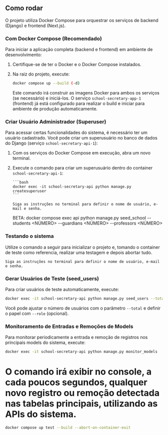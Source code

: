## Como rodar

O projeto utiliza Docker Compose para orquestrar os serviços de backend (Django) e frontend (Next.js).

### Com Docker Compose (Recomendado)

Para iniciar a aplicação completa (backend e frontend) em ambiente de desenvolvimento:

1.  Certifique-se de ter o Docker e o Docker Compose instalados.
2.  Na raiz do projeto, execute:

    ```bash
    docker compose up --build (-d)
    ```

    Este comando irá construir as imagens Docker para ambos os serviços (se necessário) e iniciá-los. O serviço `school-secretary-app-1` (frontend) já está configurado para realizar o build e iniciar para ambiente de produção automaticamente.

### Criar Usuário Administrador (Superuser)

Para acessar certas funcionalidades do sistema, é necessário ter um usuário cadastrado. Você pode criar um superusuário no banco de dados do Django (serviço `school-secretary-api-1`):

1.  Com os serviços do Docker Compose em execução, abra um novo terminal.
2.  Execute o comando para criar um superusuário dentro do container `school-secretary-api-1`:

        ```bash
        docker exec -it school-secretary-api python manage.py createsuperuser
        ```

        Siga as instruções no terminal para definir o nome de usuário, e-mail e senha.

    BETA: docker compose exec api python manage.py seed_school --students <NÚMERO> --guardians <NÚMERO> --professors <NÚMERO>

### Testando o sistema

Utilize o comando a seguir para inicializar o projeto e, tomando o container de teste como referencia, realizar uma testagem e depois abortar tudo.

    Siga as instruções no terminal para definir o nome de usuário, e-mail e senha.

### Gerar Usuários de Teste (seed_users)

Para criar usuários de teste automaticamente, execute:

```bash
docker exec -it school-secretary-api python manage.py seed_users --total 5
```

Você pode ajustar o número de usuários com o parâmetro `--total` e definir o papel com `--role` (opcional).


### Monitoramento de Entradas e Remoções de Models

Para monitorar periodicamente a entrada e remoção de registros nos principais models do sistema, execute:

```bash
docker exec -it school-secretary-api python manage.py monitor_models
```

O comando irá exibir no console, a cada poucos segundos, qualquer novo registro ou remoção detectada nas tabelas principais, utilizando as APIs do sistema.
=======
```bash
docker compose up test --build --abort-on-container-exit
```